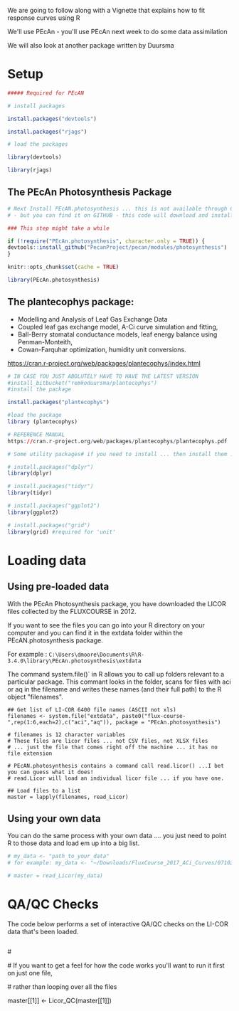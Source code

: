 We are going to follow along with a Vignette that explains how to fit response curves using R

We'll use PEcAn - you'll use PEcAn next week to do some data assimilation

We will also look at another package written by Duursma

# Setup

```R
##### Required for PEcAN

# install packages

install.packages("devtools")

install.packages("rjags")

# load the packages

library(devtools)

library(rjags)
```

## The PEcAn Photosynthesis Package

```R
# Next Install PEcAN.photosynthesis ... this is not available through CRAN
# - but you can find it on GITHUB - this code will download and install

### This step might take a while

if (!require("PEcAn.photosynthesis", character.only = TRUE)) {
devtools::install_github("PecanProject/pecan/modules/photosynthesis")
}

knitr::opts_chunk$set(cache = TRUE)

library(PEcAn.photosynthesis)
```

## The plantecophys package: 

* Modelling and Analysis of Leaf Gas Exchange Data
* Coupled leaf gas exchange model, A-Ci curve simulation and fitting, 
* Ball-Berry stomatal conductance models, leaf energy balance using Penman-Monteith,
* Cowan-Farquhar optimization, humidity unit conversions.

https://cran.r-project.org/web/packages/plantecophys/index.html

```R
# IN CASE YOU JUST ABOLUTELY HAVE TO HAVE THE LATEST VERSION
#install_bitbucket("remkoduursma/plantecophys")
#install the package

install.packages("plantecophys")

#load the package
library (plantecophys)

# REFERENCE MANUAL 
https://cran.r-project.org/web/packages/plantecophys/plantecophys.pdf

# Some utility packages# if you need to install ... then install them :)

# install.packages("dplyr")
library(dplyr)

# install.packages("tidyr")
library(tidyr)

# install.packages("ggplot2")
library(ggplot2)

# install.packages("grid")
library(grid) #required for 'unit'
```

# Loading data

## Using pre-loaded data

With the PEcAn Photosynthesis package, you have  downloaded the LICOR files collected by the FLUXCOURSE in 2012.

If you want to see the files you can go into your R directory on your computer and you can find it in the extdata folder within the PEcAN.photosynthesis package.

For example : `C:\Users\dmoore\Documents\R\R-3.4.0\library\PEcAn.photosynthesis\extdata`

The command system.file\(\)\` in R allows you to call up folders relevant to a particular package. This commant looks in the folder, scans for files with aci or aq in the filename and writes these names \(and their full path\) to the R object "filenames".

```
## Get list of LI-COR 6400 file names (ASCII not xls)
filenames <- system.file("extdata", paste0("flux-course-",rep(1:6,each=2),c("aci","aq")), package = "PEcAn.photosynthesis")

# filenames is 12 character variables
# These files are licor files ... not CSV files, not XLSX files
# ... just the file that comes right off the machine ... it has no file extension

# PEcAN.photosynthesis contains a command call read.licor() ...I bet you can guess what it does!
# read.Licor will load an individual licor file ... if you have one.

## Load files to a list
master = lapply(filenames, read_Licor)
```

## Using your own data

You can do the same process with your own data .... you just need to point R to those data and load em up into a big list.

```R
# my_data <- "path_to_your_data" 
# for example: my_data <- "~/Downloads/FluxCourse_2017_ACi_Curves/07102017PSC0365_CO2response"

# master = read_Licor(my_data)
```



# QA/QC Checks

The code below performs a set of interactive QA/QC checks on the LI-COR data that's been loaded.

```R

```

\#

\# If you want to get a feel for how the code works you'll want to run it first on just one file,

\# rather than looping over all the files

master\[\[1\]\] &lt;- Licor\_QC\(master\[\[1\]\]\)

